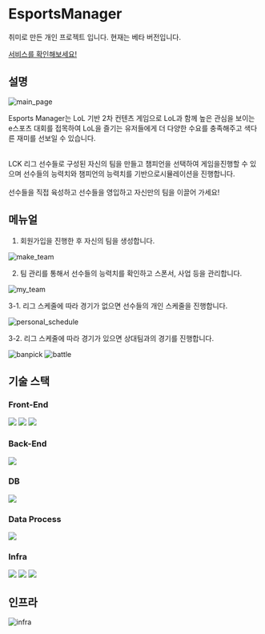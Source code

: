 # EsportsManager

취미로 만든 개인 프로젝트 입니다. 현재는 베타 버전입니다. </br>

[서비스를 확인해보세요!](http://lckm.kro.kr)

## 설명
![main_page](https://user-images.githubusercontent.com/33647638/190862580-8c757369-97b0-4034-a47c-1cc74f4d2148.png)

 Esports Manager는 LoL 기반 2차 컨텐츠 게임으로 LoL과 함께 높은
 관심을 보이는 e스포츠 대회를 접목하여 LoL을 즐기는 유저들에게 더
 다양한 수요를 충족해주고 색다른 재미를 선보일 수 있습니다.
 
 </br>
 LCK 리그 선수들로 구성된 자신의 팀을 만들고 챔피언을 선택하여 게임을진행할 수 있으며 선수들의 능력치와 챔피언의 능력치를 기반으로시뮬레이션을 진행합니다.
 <br />
 <br />
선수들을 직접 육성하고 선수들을 영입하고 자신만의 팀을 이끌어 가세요!

## 메뉴얼

1. 회원가입을 진행한 후 자신의 팀을 생성합니다.

![make_team](https://user-images.githubusercontent.com/33647638/190862936-c279c553-4f37-44ac-8183-165ed9903f42.png)
</br>

2. 팀 관리를 통해서 선수들의 능력치를 확인하고 스폰서, 사업 등을 관리합니다.

![my_team](https://user-images.githubusercontent.com/33647638/190863088-7e42634c-552c-4502-84f5-95dde8b000c2.png)
</br>

3-1. 리그 스케줄에 따라 경기가 없으면 선수들의 개인 스케줄을 진행합니다.

![personal_schedule](https://user-images.githubusercontent.com/33647638/190863420-36d984c9-c0e7-4cbc-8702-e1e5ae578b4d.png)
</br>

3-2. 리그 스케줄에 따라 경기가 있으면 상대팀과의 경기를 진행합니다.

![banpick](https://user-images.githubusercontent.com/33647638/190863458-39e4da07-3a04-438a-846f-56e1effdb677.png)
![battle](https://user-images.githubusercontent.com/33647638/190863480-09658712-f552-41fd-a501-4e3f03b0041a.png)
</br>

## 기술 스택

### Front-End
<p>
  <img src="https://img.shields.io/badge/html5-E34F26?style=for-the-badge&logo=html5&logoColor=white">
  <img src="https://img.shields.io/badge/css3-1572B6?style=for-the-badge&logo=css3&logoColor=white">
  <img src="https://img.shields.io/badge/react-61DAFB?style=for-the-badge&logo=react&logoColor=white">
</p>

### Back-End
<p>
  <img src="https://img.shields.io/badge/springboot-6DB33F?style=for-the-badge&logo=springboot&logoColor=white">
</p>

### DB
<p>
  <img src="https://img.shields.io/badge/mariadb-003545?style=for-the-badge&logo=mariadb&logoColor=white">
</p>

### Data Process
<p>
  <img src="https://img.shields.io/badge/python-3776AB?style=for-the-badge&logo=python&logoColor=white">
</p>

### Infra
<p>
  <img src="https://img.shields.io/badge/ec2-FF9900?style=for-the-badge&logo=amazonec2&logoColor=white">
  <img src="https://img.shields.io/badge/rds-527FFF?style=for-the-badge&logo=amazonrds&logoColor=white">
  <img src="https://img.shields.io/badge/s3-61DAFB?style=for-the-badge&logo=amazons3&logoColor=white">
</p>

## 인프라
![infra](https://user-images.githubusercontent.com/33647638/190866046-b407e63d-e417-4f86-9d71-04154c6a232d.jpg)





